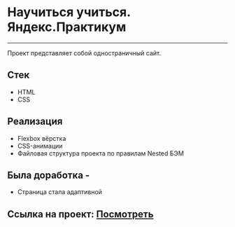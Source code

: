 # Научиться учиться. Яндекс.Практикум
---
Проект представляет собой одностраничный сайт.

## Стек
* HTML
* CSS

## Реализация
* Flexbox вёрстка 
* CSS-анимации
* Файловая структура проекта по правилам Nested БЭМ

## Была доработка -  
* Страница стала адаптивной 

## Ссылка на проект: [Посмотреть](https://ww228ww.github.io/how-to-learn/)
